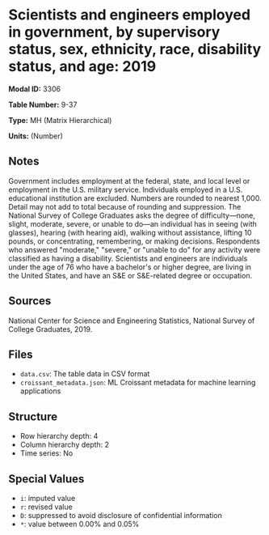 # Scientists and engineers employed in government, by supervisory status, sex, ethnicity, race, disability status, and age: 2019

**Modal ID:** 3306

**Table Number:** 9-37

**Type:** MH (Matrix Hierarchical)

**Units:** (Number)

## Notes

Government includes employment at the federal, state, and local level or employment in the U.S. military service. Individuals employed in a U.S. educational institution are excluded. Numbers are rounded to nearest 1,000. Detail may not add to total because of rounding and suppression. The National Survey of College Graduates asks the degree of difficulty—none, slight, moderate, severe, or unable to do—an individual has in seeing (with glasses), hearing (with hearing aid), walking without assistance, lifting 10 pounds, or concentrating, remembering, or making decisions. Respondents who answered "moderate," "severe," or "unable to do" for any activity were classified as having a disability. Scientists and engineers are individuals under the age of 76 who have a bachelor's or higher degree, are living in the United States, and have an S&E or S&E-related degree or occupation.

## Sources

National Center for Science and Engineering Statistics, National Survey of College Graduates, 2019.

## Files

- `data.csv`: The table data in CSV format
- `croissant_metadata.json`: ML Croissant metadata for machine learning applications

## Structure

- Row hierarchy depth: 4
- Column hierarchy depth: 2
- Time series: No

## Special Values

- `i`: imputed value
- `r`: revised value
- `D`: suppressed to avoid disclosure of confidential information
- `*`: value between 0.00% and 0.05%

